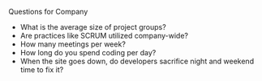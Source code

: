 Questions for Company

- What is the average size of project groups?
- Are practices like SCRUM utilized company-wide?
- How many meetings per week?
- How long do you spend coding per day?
- When the site goes down, do developers sacrifice night and weekend time to fix it?
